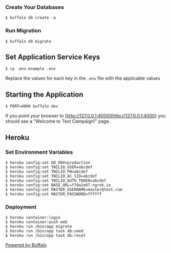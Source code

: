 ### Create Your Databases

    $ buffalo db create -a

### Run Migration

    $ buffalo db migrate

## Set Application Service Keys

    $ cp .env.example .env

Replace the values for each key in the `.env` file with the applicable values

## Starting the Application

    $ PORT=4000 buffalo dev

If you point your browser to [http://127.0.0.1:4000](http://127.0.0.1:4000) you should see a "Welcome to Text Campaign!" page.

## Heroku

### Set Environment Variables

    $ heroku config:set GO_ENV=production
    $ heroku config:set TWILIO_USER=abcdef
    $ heroku config:set TWILIO_PW=abcdef
    $ heroku config:set TWILIO_AC_SID=abcdef
    $ heroku config:set TWILIO_AUTH_TOKEN=abcdef
    $ heroku config:set BASE_URL=f7da2e67.ngrok.io
    $ heroku config:set MASTER_USERNAME=master@test.com
    $ heroku config:set MASTER_PASSWORD=ffffff

### Deployment

    $ heroku container:login
    $ heroku container:push web
    $ heroku run /bin/app migrate
    $ heroku run /bin/app task db:seed
    $ heroku run /bin/app task db:reset

[Powered by Buffalo](http://gobuffalo.io)
